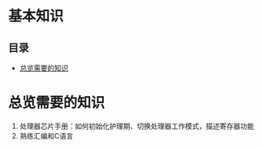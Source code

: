 # 基本知识

## 目录

-   [总览需要的知识](#总览需要的知识)

# 总览需要的知识

1.  处理器芯片手册：如何初始化护理期、切换处理器工作模式，描述寄存器功能
2.  熟练汇编和C语言

